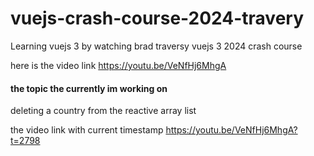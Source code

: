 # vuejs-crash-course-2024-travery

Learning vuejs 3 by watching brad traversy vuejs 3 2024 crash course

here is the video link
https://youtu.be/VeNfHj6MhgA

#### the topic the currently im working on

deleting a country from the reactive array list

the video link with current timestamp
https://youtu.be/VeNfHj6MhgA?t=2798
